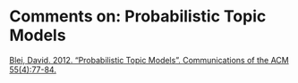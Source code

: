 # Comments on: Probabilistic Topic Models
[Blei, David. 2012. “Probabilistic Topic Models”. Communications of the ACM 55(4):77-84.](https://www.cs.princeton.edu/~blei/papers/Blei2012.pdf)
